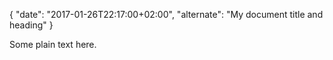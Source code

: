 {
"date": "2017-01-26T22:17:00+02:00",
"alternate": "My document title and heading"
}

Some plain text here.
